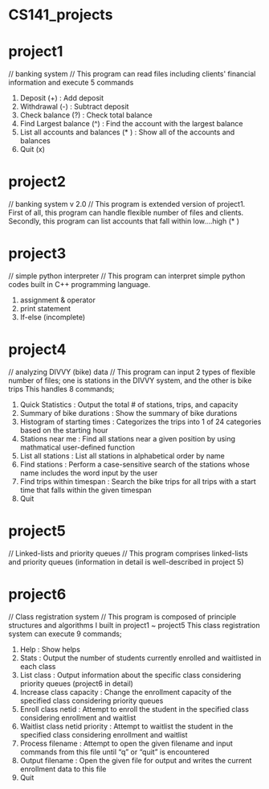 # CS141_projects

# project1 #
// banking system //
This program can read files including clients' financial information and execute 5 commands 
1. Deposit (+) : Add deposit
2. Withdrawal (-) : Subtract deposit
3. Check balance (?) : Check total balance
4. Find Largest balance (^) : Find the account with the largest balance
5. List all accounts and balances (* ) : Show all of the accounts and balances
6. Quit (x)

# project2 #
// banking system v 2.0 //
This program is extended version of project1. First of all, this program can handle flexible number of files and clients.
Secondly, this program can list accounts that fall within low....high (* )

# project3 #
// simple python interpreter // 
This program can interpret simple python codes built in C++ programming language.
1. assignment & operator
2. print statement
3. If-else (incomplete)

# project4 #
// analyzing DIVVY (bike) data //
This program can input 2 types of flexible number of files; one is stations in the DIVVY system, and the other is bike trips
This handles 8 commands;
1. Quick Statistics : Output the total # of stations, trips, and capacity
2. Summary of bike durations : Show the summary of bike durations
3. Histogram of starting times : Categorizes the trips into 1 of 24 categories based on the starting hour
4. Stations near me : Find all stations near a given position by using mathmatical user-defined function
5. List all stations : List all stations in alphabetical order by name
6. Find stations : Perform a case-sensitive search of the stations whose name includes the word input by the user
7. Find trips within timespan : Search the bike trips for all trips with a start time that falls within the given timespan
8. Quit

# project5 #
// Linked-lists and priority queues // 
This program comprises linked-lists and priority queues (information in detail is well-described in project 5)

# project6 #
// Class registration system //
This program is composed of principle structures and algorithms I built in project1 ~ project5
This class registration system can execute 9 commands;
1. Help : Show helps
2. Stats : Output the number of students currently enrolled and waitlisted in each class
3. List class : Output information about the specific class considering priority queues (project6 in detail)
4. Increase class capacity : Change the enrollment capacity of the specified class considering priority queues 
5. Enroll class netid : Attempt to enroll the student in the specified class considering enrollment and waitlist
6. Waitlist class netid priority : Attempt to waitlist the student in the specified class considering enrollment and waitlist
7. Process filename : Attempt to open the given filename and input commands from this file until “q” or “quit” is encountered
8. Output filename : Open the given file for output and writes the current enrollment data to this file
9. Quit
